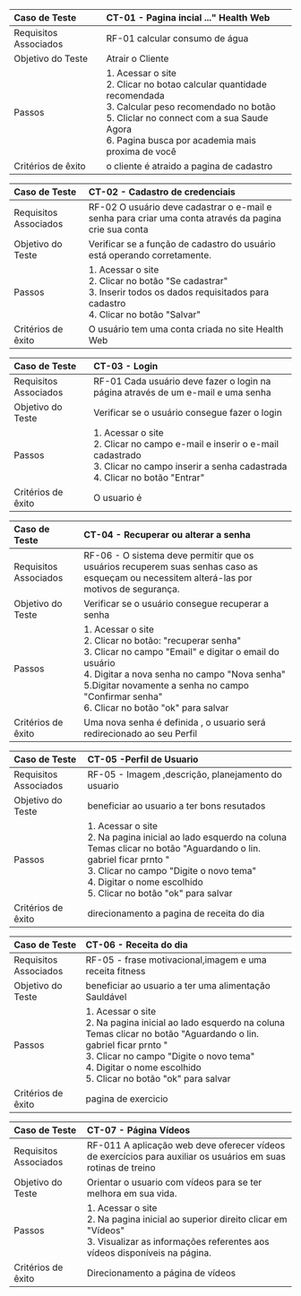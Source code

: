 |Caso de Teste    | CT-01 - Pagina incial ..." Health Web|
|:---|:---|
| Requisitos Associados | RF-01 calcular consumo de água | 
| Objetivo do Teste | Atrair o Cliente  |
| Passos | 1. Acessar o site <br/> 2. Clicar no botao calcular quantidade recomendada  <br/> 3. Calcular peso recomendado no botão <br/> 5. Cliclar no connect com a sua Saude Agora  <br/>6. Pagina busca por academia mais proxima de você <br/> 
| Critérios de êxito |o cliente é atraido a pagina de cadastro   |

|Caso de Teste    | CT-02 - Cadastro de credenciais |
|:---|:---|
| Requisitos Associados | RF-02 O usuário deve cadastrar o e-mail e senha para criar uma conta através da pagina crie sua conta |
| Objetivo do Teste | Verificar se a função de cadastro do usuário está operando corretamente.|
| Passos | 1. Acessar o site <br/>2. Clicar no botão "Se cadastrar" <br/> 3. Inserir todos os dados requisitados para cadastro <br/> 4. Clicar no botão "Salvar" |
| Critérios de êxito | O usuário tem uma conta criada no site Health Web  |

|Caso de Teste    | CT-03 - Login |
|:---|:---|
| Requisitos Associados | RF-01	Cada usuário deve fazer o login na página através de um e-mail e uma senha |
| Objetivo do Teste | Verificar se o usuário consegue fazer o login |
| Passos | 1. Acessar o site <br/>2. Clicar no campo e-mail  e inserir o e-mail cadastrado <br/>3. Clicar no campo  inserir a senha cadastrada <br/>4. Clicar no botão "Entrar"|
| Critérios de êxito | O usuario é |

|Caso de Teste    | CT-04 - Recuperar ou alterar a senha |
|:---|:---|
| Requisitos Associados | RF-06 - O sistema deve permitir que os usuários recuperem suas senhas caso as esqueçam ou necessitem alterá-las por motivos de segurança. |
| Objetivo do Teste | Verificar se o usuário consegue recuperar a senha |
| Passos | 1. Acessar o site <br/> 2. Clicar no botão: "recuperar senha" <br/> 3. Clicar no campo "Email" e digitar o email do usuário <br/> 4. Digitar a nova senha no campo "Nova senha" <br/> 5.Digitar novamente a senha no campo "Confirmar senha" <br/> 6. Clicar no botão "ok" para salvar|
| Critérios de êxito | Uma nova senha é definida , o usuario será redirecionado ao seu Perfil |

|Caso de Teste    | CT-05 -Perfil de Usuario  |
|:---|:---|
| Requisitos Associados | RF-05 - Imagem ,descrição, planejamento do usuario  |
| Objetivo do Teste | beneficiar ao usuario a ter bons resutados |
| Passos | 1. Acessar o site <br/> 2. Na pagina inicial ao lado esquerdo na coluna Temas clicar no botão "Aguardando o lin. gabriel ficar prnto " <br/> 3. Clicar no campo "Digite o novo tema" <br/> 4. Digitar o nome escolhido <br/> 5. Clicar no botão "ok" para salvar|
| Critérios de êxito |direcionamento a pagina de receita do dia  |

|Caso de Teste    | CT-06 - Receita do dia  |
|:---|:---|
| Requisitos Associados | RF-05 - frase motivacional,imagem e uma receita fitness   |
| Objetivo do Teste | beneficiar ao usuario a ter uma alimentação Sauldável  |
| Passos | 1. Acessar o site <br/> 2. Na pagina inicial ao lado esquerdo na coluna Temas clicar no botão "Aguardando o lin. gabriel ficar prnto " <br/> 3. Clicar no campo "Digite o novo tema" <br/> 4. Digitar o nome escolhido <br/> 5. Clicar no botão "ok" para salvar|
| Critérios de êxito | pagina de exercicio  |

|Caso de Teste    | CT-07 - Página Vídeos |
|:---|:---|
| Requisitos Associados | RF-011 A aplicação web deve oferecer vídeos de exercícios para auxiliar os usuários em suas rotinas de treino  |
| Objetivo do Teste | Orientar o usuario com vídeos para se ter melhora em sua vida. |
| Passos | 1. Acessar o site <br/> 2. Na pagina inicial ao superior direito clicar em "Vídeos" <br/> 3. Visualizar as informações referentes aos vídeos disponíveis na página.
| Critérios de êxito | Direcionamento a página de vídeos |


